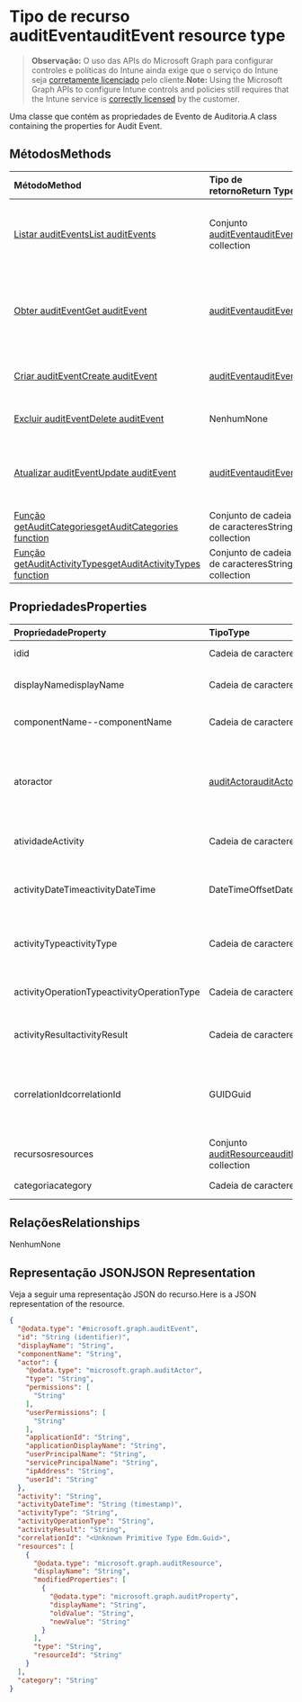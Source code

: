 # <a name="auditevent-resource-type"></a><span data-ttu-id="13f9c-101">Tipo de recurso auditEvent</span><span class="sxs-lookup"><span data-stu-id="13f9c-101">auditEvent resource type</span></span>

> <span data-ttu-id="13f9c-102">**Observação:** O uso das APIs do Microsoft Graph para configurar controles e políticas do Intune ainda exige que o serviço do Intune seja [corretamente licenciado](https://go.microsoft.com/fwlink/?linkid=839381) pelo cliente.</span><span class="sxs-lookup"><span data-stu-id="13f9c-102">**Note:** Using the Microsoft Graph APIs to configure Intune controls and policies still requires that the Intune service is [correctly licensed](https://go.microsoft.com/fwlink/?linkid=839381) by the customer.</span></span>

<span data-ttu-id="13f9c-103">Uma classe que contém as propriedades de Evento de Auditoria.</span><span class="sxs-lookup"><span data-stu-id="13f9c-103">A class containing the properties for Audit Event.</span></span>
## <a name="methods"></a><span data-ttu-id="13f9c-104">Métodos</span><span class="sxs-lookup"><span data-stu-id="13f9c-104">Methods</span></span>
|<span data-ttu-id="13f9c-105">Método</span><span class="sxs-lookup"><span data-stu-id="13f9c-105">Method</span></span>|<span data-ttu-id="13f9c-106">Tipo de retorno</span><span class="sxs-lookup"><span data-stu-id="13f9c-106">Return Type</span></span>|<span data-ttu-id="13f9c-107">Descrição</span><span class="sxs-lookup"><span data-stu-id="13f9c-107">Description</span></span>|
|:---|:---|:---|
|[<span data-ttu-id="13f9c-108">Listar auditEvents</span><span class="sxs-lookup"><span data-stu-id="13f9c-108">List auditEvents</span></span>](../api/intune_auditing_auditevent_list.md)|<span data-ttu-id="13f9c-109">Conjunto [auditEvent](../resources/intune_auditing_auditevent.md)</span><span class="sxs-lookup"><span data-stu-id="13f9c-109">[auditEvent](../resources/intune_auditing_auditevent.md) collection</span></span>|<span data-ttu-id="13f9c-110">Listar propriedades e relações de objetos de [auditEvent](../resources/intune_auditing_auditevent.md).</span><span class="sxs-lookup"><span data-stu-id="13f9c-110">List properties and relationships of the [auditEvent](../resources/intune_auditing_auditevent.md) objects.</span></span>|
|[<span data-ttu-id="13f9c-111">Obter auditEvent</span><span class="sxs-lookup"><span data-stu-id="13f9c-111">Get auditEvent</span></span>](../api/intune_auditing_auditevent_get.md)|[<span data-ttu-id="13f9c-112">auditEvent</span><span class="sxs-lookup"><span data-stu-id="13f9c-112">auditEvent</span></span>](../resources/intune_auditing_auditevent.md)|<span data-ttu-id="13f9c-113">Ler propriedades e relações de objetos de[auditEvent](../resources/intune_auditing_auditevent.md).</span><span class="sxs-lookup"><span data-stu-id="13f9c-113">Read properties and relationships of [plannerTaskDetails](../resources/intune_auditing_auditevent.md) object.</span></span>|
|[<span data-ttu-id="13f9c-114">Criar auditEvent</span><span class="sxs-lookup"><span data-stu-id="13f9c-114">Create auditEvent</span></span>](../api/intune_auditing_auditevent_create.md)|[<span data-ttu-id="13f9c-115">auditEvent</span><span class="sxs-lookup"><span data-stu-id="13f9c-115">auditEvent</span></span>](../resources/intune_auditing_auditevent.md)|<span data-ttu-id="13f9c-116">Criar um novo objeto de[auditEvent](../resources/intune_auditing_auditevent.md).</span><span class="sxs-lookup"><span data-stu-id="13f9c-116">Create a new [plannerBucket](../resources/intune_auditing_auditevent.md) object.</span></span>|
|[<span data-ttu-id="13f9c-117">Excluir auditEvent</span><span class="sxs-lookup"><span data-stu-id="13f9c-117">Delete auditEvent</span></span>](../api/intune_auditing_auditevent_delete.md)|<span data-ttu-id="13f9c-118">Nenhum</span><span class="sxs-lookup"><span data-stu-id="13f9c-118">None</span></span>|<span data-ttu-id="13f9c-119">Excluir [auditEvent](../resources/intune_auditing_auditevent.md).</span><span class="sxs-lookup"><span data-stu-id="13f9c-119">Deletes a [auditEvent](../resources/intune_auditing_auditevent.md).</span></span>|
|[<span data-ttu-id="13f9c-120">Atualizar auditEvent</span><span class="sxs-lookup"><span data-stu-id="13f9c-120">Update auditEvent</span></span>](../api/intune_auditing_auditevent_update.md)|[<span data-ttu-id="13f9c-121">auditEvent</span><span class="sxs-lookup"><span data-stu-id="13f9c-121">auditEvent</span></span>](../resources/intune_auditing_auditevent.md)|<span data-ttu-id="13f9c-122">Atualizar as propriedades do objeto de [auditEvent](../resources/intune_auditing_auditevent.md).</span><span class="sxs-lookup"><span data-stu-id="13f9c-122">Update the properties of a [calendar](../resources/intune_auditing_auditevent.md) object.</span></span>|
|[<span data-ttu-id="13f9c-123">Função getAuditCategories</span><span class="sxs-lookup"><span data-stu-id="13f9c-123">getAuditCategories function</span></span>](../api/intune_auditing_auditevent_getauditcategories.md)|<span data-ttu-id="13f9c-124">Conjunto de cadeia de caracteres</span><span class="sxs-lookup"><span data-stu-id="13f9c-124">String collection</span></span>|<span data-ttu-id="13f9c-125">Ainda não documentado</span><span class="sxs-lookup"><span data-stu-id="13f9c-125">Not yet documented</span></span>|
|[<span data-ttu-id="13f9c-126">Função getAuditActivityTypes</span><span class="sxs-lookup"><span data-stu-id="13f9c-126">getAuditActivityTypes function</span></span>](../api/intune_auditing_auditevent_getauditactivitytypes.md)|<span data-ttu-id="13f9c-127">Conjunto de cadeia de caracteres</span><span class="sxs-lookup"><span data-stu-id="13f9c-127">String collection</span></span>|<span data-ttu-id="13f9c-128">Ainda não documentado</span><span class="sxs-lookup"><span data-stu-id="13f9c-128">Not yet documented</span></span>|

## <a name="properties"></a><span data-ttu-id="13f9c-129">Propriedades</span><span class="sxs-lookup"><span data-stu-id="13f9c-129">Properties</span></span>
|<span data-ttu-id="13f9c-130">Propriedade</span><span class="sxs-lookup"><span data-stu-id="13f9c-130">Property</span></span>|<span data-ttu-id="13f9c-131">Tipo</span><span class="sxs-lookup"><span data-stu-id="13f9c-131">Type</span></span>|<span data-ttu-id="13f9c-132">Descrição</span><span class="sxs-lookup"><span data-stu-id="13f9c-132">Description</span></span>|
|:---|:---|:---|
|<span data-ttu-id="13f9c-133">id</span><span class="sxs-lookup"><span data-stu-id="13f9c-133">id</span></span>|<span data-ttu-id="13f9c-134">Cadeia de caracteres</span><span class="sxs-lookup"><span data-stu-id="13f9c-134">String</span></span>|<span data-ttu-id="13f9c-135">Chave da entidade.</span><span class="sxs-lookup"><span data-stu-id="13f9c-135">Key of the setting.</span></span>|
|<span data-ttu-id="13f9c-136">displayName</span><span class="sxs-lookup"><span data-stu-id="13f9c-136">displayName</span></span>|<span data-ttu-id="13f9c-137">Cadeia de caracteres</span><span class="sxs-lookup"><span data-stu-id="13f9c-137">String</span></span>|<span data-ttu-id="13f9c-138">Nome de exibição do evento.</span><span class="sxs-lookup"><span data-stu-id="13f9c-138">Event display name.</span></span>|
|<span data-ttu-id="13f9c-139">componentName</span><span class="sxs-lookup"><span data-stu-id="13f9c-139">--componentName</span></span>|<span data-ttu-id="13f9c-140">Cadeia de caracteres</span><span class="sxs-lookup"><span data-stu-id="13f9c-140">String</span></span>|<span data-ttu-id="13f9c-141">Nome do componente.</span><span class="sxs-lookup"><span data-stu-id="13f9c-141">Component name.</span></span>|
|<span data-ttu-id="13f9c-142">ator</span><span class="sxs-lookup"><span data-stu-id="13f9c-142">actor</span></span>|[<span data-ttu-id="13f9c-143">auditActor</span><span class="sxs-lookup"><span data-stu-id="13f9c-143">auditActor</span></span>](../resources/intune_auditing_auditactor.md)|<span data-ttu-id="13f9c-144">Usuários e aplicativos do AAD associados com o evento de auditoria.</span><span class="sxs-lookup"><span data-stu-id="13f9c-144">AAD user and application that are associated with the audit event.</span></span>|
|<span data-ttu-id="13f9c-145">atividade</span><span class="sxs-lookup"><span data-stu-id="13f9c-145">Activity</span></span>|<span data-ttu-id="13f9c-146">Cadeia de caracteres</span><span class="sxs-lookup"><span data-stu-id="13f9c-146">String</span></span>|<span data-ttu-id="13f9c-147">Nome amigável da atividade.</span><span class="sxs-lookup"><span data-stu-id="13f9c-147">Friendly name of the activity.</span></span>|
|<span data-ttu-id="13f9c-148">activityDateTime</span><span class="sxs-lookup"><span data-stu-id="13f9c-148">activityDateTime</span></span>|<span data-ttu-id="13f9c-149">DateTimeOffset</span><span class="sxs-lookup"><span data-stu-id="13f9c-149">DateTimeOffset</span></span>|<span data-ttu-id="13f9c-150">A hora e data em UTC em que a atividade foi executada.</span><span class="sxs-lookup"><span data-stu-id="13f9c-150">The date time in UTC when the activity was performed.</span></span>|
|<span data-ttu-id="13f9c-151">activityType</span><span class="sxs-lookup"><span data-stu-id="13f9c-151">activityType</span></span>|<span data-ttu-id="13f9c-152">Cadeia de caracteres</span><span class="sxs-lookup"><span data-stu-id="13f9c-152">String</span></span>|<span data-ttu-id="13f9c-153">O tipo de atividade que foi executada.</span><span class="sxs-lookup"><span data-stu-id="13f9c-153">The type of activity that was being performed.</span></span>|
|<span data-ttu-id="13f9c-154">activityOperationType</span><span class="sxs-lookup"><span data-stu-id="13f9c-154">activityOperationType</span></span>|<span data-ttu-id="13f9c-155">Cadeia de caracteres</span><span class="sxs-lookup"><span data-stu-id="13f9c-155">String</span></span>|<span data-ttu-id="13f9c-156">O tipo de operação HTTP da atividade.</span><span class="sxs-lookup"><span data-stu-id="13f9c-156">The HTTP operation type of the activity.</span></span>|
|<span data-ttu-id="13f9c-157">activityResult</span><span class="sxs-lookup"><span data-stu-id="13f9c-157">activityResult</span></span>|<span data-ttu-id="13f9c-158">Cadeia de caracteres</span><span class="sxs-lookup"><span data-stu-id="13f9c-158">String</span></span>|<span data-ttu-id="13f9c-159">O resultado da atividade.</span><span class="sxs-lookup"><span data-stu-id="13f9c-159">The result of the submission.</span></span>|
|<span data-ttu-id="13f9c-160">correlationId</span><span class="sxs-lookup"><span data-stu-id="13f9c-160">correlationId</span></span>|<span data-ttu-id="13f9c-161">GUID</span><span class="sxs-lookup"><span data-stu-id="13f9c-161">Guid</span></span>|<span data-ttu-id="13f9c-162">A ID da solicitação de cliente usada para correlacionar a atividade dentro do sistema.</span><span class="sxs-lookup"><span data-stu-id="13f9c-162">The client request Id that is used to correlate activity within the system.</span></span>|
|<span data-ttu-id="13f9c-163">recursos</span><span class="sxs-lookup"><span data-stu-id="13f9c-163">resources</span></span>|<span data-ttu-id="13f9c-164">Conjunto [auditResource](../resources/intune_auditing_auditresource.md)</span><span class="sxs-lookup"><span data-stu-id="13f9c-164">[auditResource](../resources/intune_auditing_auditresource.md) collection</span></span>|<span data-ttu-id="13f9c-165">Recursos em modificação.</span><span class="sxs-lookup"><span data-stu-id="13f9c-165">Resources being modified.</span></span>|
|<span data-ttu-id="13f9c-166">categoria</span><span class="sxs-lookup"><span data-stu-id="13f9c-166">category</span></span>|<span data-ttu-id="13f9c-167">Cadeia de caracteres</span><span class="sxs-lookup"><span data-stu-id="13f9c-167">String</span></span>|<span data-ttu-id="13f9c-168">Categoria de auditoria.</span><span class="sxs-lookup"><span data-stu-id="13f9c-168">Audit category.</span></span>|

## <a name="relationships"></a><span data-ttu-id="13f9c-169">Relações</span><span class="sxs-lookup"><span data-stu-id="13f9c-169">Relationships</span></span>
<span data-ttu-id="13f9c-170">Nenhum</span><span class="sxs-lookup"><span data-stu-id="13f9c-170">None</span></span>
## <a name="json-representation"></a><span data-ttu-id="13f9c-171">Representação JSON</span><span class="sxs-lookup"><span data-stu-id="13f9c-171">JSON Representation</span></span>
<span data-ttu-id="13f9c-172">Veja a seguir uma representação JSON do recurso.</span><span class="sxs-lookup"><span data-stu-id="13f9c-172">Here is a JSON representation of the resource.</span></span>
<!-- {
  "blockType": "resource",
  "keyProperty": "id",
  "@odata.type": "microsoft.graph.auditEvent"
}
-->
``` json
{
  "@odata.type": "#microsoft.graph.auditEvent",
  "id": "String (identifier)",
  "displayName": "String",
  "componentName": "String",
  "actor": {
    "@odata.type": "microsoft.graph.auditActor",
    "type": "String",
    "permissions": [
      "String"
    ],
    "userPermissions": [
      "String"
    ],
    "applicationId": "String",
    "applicationDisplayName": "String",
    "userPrincipalName": "String",
    "servicePrincipalName": "String",
    "ipAddress": "String",
    "userId": "String"
  },
  "activity": "String",
  "activityDateTime": "String (timestamp)",
  "activityType": "String",
  "activityOperationType": "String",
  "activityResult": "String",
  "correlationId": "<Unknown Primitive Type Edm.Guid>",
  "resources": [
    {
      "@odata.type": "microsoft.graph.auditResource",
      "displayName": "String",
      "modifiedProperties": [
        {
          "@odata.type": "microsoft.graph.auditProperty",
          "displayName": "String",
          "oldValue": "String",
          "newValue": "String"
        }
      ],
      "type": "String",
      "resourceId": "String"
    }
  ],
  "category": "String"
}
```



